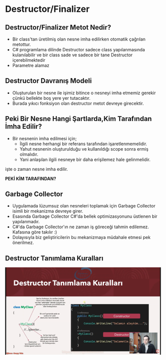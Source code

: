 # Destructor/Finalizer 

## Destructor/Finalizer Metot Nedir?

* Bir class'tan üretilmiş olan nesne imha edilirken otomatik çağrılan metottur.
* C# programlama dilinde Destructor sadece class yapılanmasında kulanılabilir ve bir class sade ve sadece bir tane Destructor içerebilmektedir
* Parametre alamaz

## Destructor Davranış Modeli

* Oluşturulan bir nesne ile işimiz bitince o nesneyi imha etmemiz gerekir çünkü bellekte boş yere yer tutacaktır.
* Burada yıkıcı fonksiyon olan destructor metot devreye girecektir.

## Peki Bir Nesne Hangi Şartlarda,Kim Tarafından İmha Edilir?

* Bir nesnenin imha edilmesi için;
    * İlgili nesne herhangi bir referans tarafından işaretlenmemelidir.
    * Yahut nesnenin oluşturulduğu ve kullanıldığı scope sonra ermiş olmalıdır.
    * Yani anlaşılan ilgili nesneye bir daha erişilemez hale gelinmelidir.

işte  o zaman nesne imha edilir.

 __PEKİ KİM TARAFINDAN?__

 ## Garbage Collector

 * Uygulamada lüzumsuz olan nesneleri toplamak için Garbage Collector isimli bir mekanizma devreye girer.
 * Esasında Garbage Collector C#'da bellek optimizasyonunu üstlenen bir yapılanmadır.
 * C#'da Garbage Collector'ın ne zaman iş göreceği tahmin edilemez. Kafasına göre takılır :)
 * Dolayısıyla biz geliştiricilerin bu mekanizmaya müdahale etmesi pek önerilmez.

 ## Destructor Tanımlama Kuralları

 ![destructor](../Ders00_Ekstralar/resimler/destructor.png)
 

